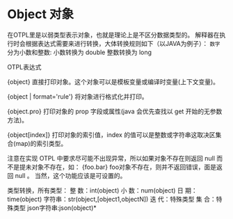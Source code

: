 Object 对象
========


在OTPL里是以弱类型表示对象，也就是理论上是不区分数据类型的。
解释器在执行时会根据表达式需要来进行转换，大体转换规则如下（以JAVA为例子）：
`数字` 分为小数和整数:
小数转换为 double
整数转换为 long




OTPL表达式

{object} 直接打印对象。这个对象可以是模板变量或编译时变量(上下文变量)。

{object | format='rule'} 将对象进行格式化并打印。

{object.pro} 打印对象的 prop 字段或属性(java 会优先查找以 get 开始的无参数方法)。

{object[index]} 打印对象的索引值，index 的值可以是整数或字符串这取决区集合(map)的索引类型。

注意在实现 OTPL 中要求尽可能不出现异常，所以如果对象不存在则返回 null 而不是提未对象不存在，如：
{foo.bar} foo对象不存在，则并不返回错误，面是返回 null 。
当然，这个功能应该是可设置的。

类型转换，所有类型：
整  数：int(object)
小  数：num(object)
日  期：time(object)
字符串：str(object,[object1,objectN])
迭  代：特殊类型
集  合：特殊类型
json字符串:json(object)*









